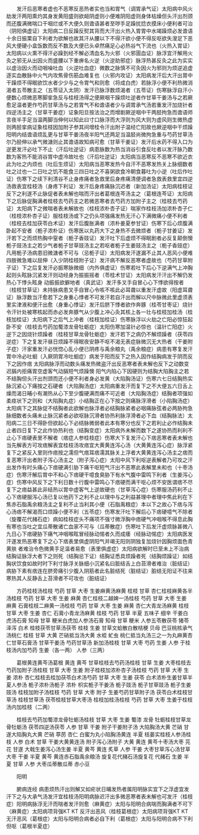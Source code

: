 <!-- { "loadSidebar": true } -->
　　发汗后恶寒者虚也不恶寒反恶热者实也当和胃气（调胃承气证）太阳病中风火劫发汗两阳熏灼其身发黄阳盛则欲衄阴虚则小便难阴阳虚则身体枯燥但头汗出剂颈而还腹满微喘口干咽烂或不大便久则谵语甚者至哕手足躁扰捻衣摸床小便利者可治（阴阳俱虚证）太阳病二日反躁反熨其背而大汗出火热入胃胃中水竭躁烦必发谵语十余日振栗自下利者为欲解也故其汗从腰以下不得汗欲小便不得反呕欲失溲足下恶风大便硬小盒饭数而反不数及大便已头卓然痛足心必热谷气下流也（火热入胃证）太阳病以火熏不得汗必躁到经不解必清血名为火邪（火邪圊血证）脉浮宜汗解用火灸之邪无从出因火而盛腰以下重痹名火逆（火逆助邪症）脉浮热甚反灸之此为实实以虚治因火而动咽噪吐血（火逆吐血症）微数之脉慎不可灸因火为邪则为烦逆追虚逐实血散脉中火气内攻焦骨伤筋血难复也（火邪内攻证）太阳病发汗后大汗出胃中干躁烦不得眠欲饮水者少少与之令胃气和则愈（将成白虎）若脉浮小便不利热微消渴者五苓散主之（五苓证入太阴）发汗已脉浮数烦渴者（五苓证）伤寒脉浮自汗小便数心烦微恶寒脚挛急反与桂枝汤得之便厥咽干躁烦吐逆者作甘草干姜汤与之若厥愈足温者更作芍药甘草汤与之若胃气不和谵语者少与调胃承气汤若重发汗加烧针者四逆汤主之（甘草干姜症）证象阳旦按法治之而增剧厥逆咽中干两胫拘急而谵语师言夜半手足当温两脚当伸何以知此曰寸口脉浮而大浮则为风大则为虚风则生微热虚则两胫挛病证象桂枝因加附子参其间增桂令汗出附子温经亡阳故也厥逆咽中干烦躁阳明内结谵语烦乱更与甘草干姜汤夜半阳气还两足当温胫尚微拘急重与芍药甘草汤尔乃胫伸以承气微溏则止其谵语故知病可愈（甘草干姜证）发汗后水药不得入口为逆更发汗必吐下不止（汗后吐逆证）病患脉数为热当消谷引食反吐者以发汗脉乃数数为客热不能消谷胃中虚冷故吐也（汗后吐逆证）太阳病当恶寒反不恶寒不欲近衣此为吐之内烦也（吐后生烦证）太阳病当恶寒发热今自汗不恶寒发热关上脉细数者吐之过也一二日吐之饥不能食三四日吐之不喜粥欲食冷朝食暮吐为小逆（吐后作吐证）伤寒下之续下利清谷不止身疼痛者急救里后身疼痛清便调者急救表救里宜四逆汤救表宜桂枝汤（身疼下利证）发汗后身疼痛脉沉迟者（新加汤证）太阳病桂枝证反下之利遂不止脉促者表未解也喘而汗出者葛根连芩汤主之（葛根连芩证）太阳病下之后脉促胸满者桂枝去芍药主之若微恶寒者去芍药方加附子主之（桂枝去芍药证）太阳病下之微喘者表未解故也（桂枝浓朴杏子证）喘家作桂枝汤加浓朴杏子仁（桂枝浓朴杏子证）服桂枝汤或下之仍头项强痛发热无汗心下满微痛小便不利者（桂枝去桂加茯苓白术证）发汗后腹胀满者（浓朴姜夏参甘证）伤寒下后心烦腹满卧起不安者（栀子浓朴证）伤寒医以丸药大下之身热不去微烦者（栀子甘姜证）发汗若下之而烦热胸中窒者（栀子香豉证）发汗吐下后虚烦不得眠剧者必反复颠倒懊 栀子豉汤主之若少气者栀子甘草豉汤主之若呕者栀子生姜豉汤主之（栀子香豉症）凡用栀子汤病患旧微溏者不可与（忌栀子证）太阳病发汗遂漏不止其人恶风小便难四肢微急难以屈伸（入少阴桂枝附子证）发汗病不解反恶寒者虚故也（芍药甘草附子证）下之后复发汗必振寒脉微细（内外俱虚证）伤寒若吐下后心下逆满气上冲胸起则头眩脉沉紧发汗则动经身为振振摇者（苓桂术甘证）太阳病发汗汗出不解仍发热心下悸头眩身 动振振欲擗地者（真武证）发汗多叉手自冒心心下悸欲得按者（桂枝甘草证）未持脉病患叉手自冒心令咳不咳此必耳聋以重发汗虚故（阳虚耳聋证）脉浮数当汗愈若下之身重心悸者不可发汗若自汗出而解以尺中脉微此里虚须表里实津液和便汗出愈（身重心悸证）发汗后脐下悸者欲作奔豚（桂苓甘枣证）烧针令汗针处被寒核起而赤必发奔豚气从少腹上冲心灸其核上各一壮与桂枝加桂汤（桂枝加桂证）太阳病下之后气上冲者（桂枝加桂证）伤寒脉浮以火劫之亡阳必惊狂起卧不安（桂枝去芍药加蜀漆龙骨牡蛎症）太阳伤寒加温针必惊也（温针亡阳症）火逆下之因烧针烦躁者（桂枝甘草龙骨牡蛎症）发汗若下之病仍不解烦躁者（茯苓四逆症）下之复发汗昼日烦躁不得眠夜安静不呕不渴无表症脉微沉无大热者（干姜附子症）汗家重发汗必恍惚心乱小便已阴疼与禹余粮丸（禹余粮症）病患有寒复发汗胃中冷必吐蛔（入厥阴胃冷吐蛔症）病发于阳而反下之热入因作结胸病发于阴而反下之因作痞 太阳病脉浮而动数头痛发热微盗汗出反恶寒者表未解也反下之动数变迟膈内拒痛胃空虚客气动膈短气烦躁懊 阳气内陷心下因硬则为结胸大陷胸主之若不结胸但头汗出剂颈而还小便不利者身必发黄（大陷胸汤证）伤寒六七日结胸热实脉沉紧心下痛按之石硬者（大陷胸汤症）太阳病重发汗而复下之不大便五六日舌上燥而渴日晡小有潮热从心下至少腹硬满而痛不可近者（大陷胸汤症）结胸者项强如柔痉状下之则和（大陷胸丸症）小结胸正在心下按之则痛脉浮滑者（小陷胸汤症）太阳病下之其脉促不结胸者此欲解也脉浮者必结胸脉紧者必咽痛脉弦者必两胁拘急脉细数者头痛未止脉沉紧者必欲呕脉沉滑者协热利脉浮滑者必下血（结胸脉法）太阳病二三日不得卧但欲起心下必结脉微弱者此本有寒分也反下之若利止必作结胸未止者四日复下之此作协热利也（结胸变症）太阳病外未解而数下之遂协热而利利不止心下痞硬表里不解者（痞症人参桂枝症）伤寒大下复发汗心下痞恶寒者表未解也当先解表方可攻痞解表宜桂枝汤攻痞宜大黄黄连泻心汤（大黄黄连泻心症）脉浮紧复下之紧反入里则作痞按之濡但气痞耳痞濡其脉关上浮者大黄黄连泻心汤主之痞而复恶寒汗出者附子泻心汤主之（附子泻心症）太阳中风下利呕逆表解者乃可攻之汗出发作有时头痛心下痞硬满引胁下痛干呕短气汗出不恶寒此表解里未和也（十枣汤症）伤寒汗解后胃中不和心下痞硬干噫食臭胁下有水气腹中雷鸣下利者（生姜泻心症）伤寒中风反下之下利日数十行腹中雷鸣心下痞硬而满干呕心烦不安医谓痞不尽复下之痞益甚此非结热以胃中虚客气上逆故硬也（甘草泻心症）伤寒服汤药利不止心下痞硬服泻心汤已复以他药下之利不止以理中与之利益甚理中者理中焦此利在下焦赤石脂禹余粮汤主之复利不止当利其小便（石脂禹粮症）本以下之故心下痞与泻心汤痞不解渴而口烦躁小便不利（五苓症）伤寒发汗吐下解后心下痞硬噫气不除者（旋覆花代赭石症）病如桂枝症头不痛项不强寸微浮胸中痞硬气冲咽喉不得息此胸有寒也当吐之宜瓜蒂散诸亡血家不可与（瓜蒂散症）伤寒吐下后发汗虚烦脉甚微八九日心下痞硬胁下痛气冲咽喉眩冒经脉动惕者久而成痿（经脉动惕症）太阳病医发汗遂发热恶寒复下之心下痞表里俱虚阴阳气并竭无阳则阴独复加烧针因胸烦面色青黄肤 者难治令色微黄手足温者易愈（表里俱虚症）太阳病欲解时巳至未上不治病 结胸证脉浮大者下之则死（结胸忌下证）结胸证悉具烦躁者死（结胸烦躁证）如结胸状饮食如故时时下利寸脉浮关脉细小沉紧名曰脏结舌上白苔滑者难治（脏结证）病胁下素有痞连在脐旁痛引少腹入阴筋者此名脏结死（脏结证）脏结无阳证不往来寒热其人反静舌上苔滑者不可攻也（脏结证）

　　方药桂枝汤桂枝 芍药 甘草 大枣 生姜麻黄汤麻黄 桂枝 甘草 杏仁桂枝麻黄各半汤桂枝 芍药 甘草 大枣 生姜 麻黄 杏仁桂枝二越婢一汤桂枝 芍药 甘草 大枣 生姜 麻黄 石膏桂枝二麻黄一汤桂枝 芍药 甘草 大枣 生姜 麻黄 杏仁大青龙汤麻黄 桂枝 甘草 大枣 生姜 杏仁 石膏小青龙汤麻黄 桂枝 芍药 甘草 半夏 五味子 细辛 干姜白虎汤石膏 知母 甘草 粳米白虎加人参汤石膏 知母 甘草 粳米 人参五苓散茯苓 猪苓 泽泻 白术 桂枝茯苓甘草汤茯苓 桂枝 生姜 甘草文蛤散白散桔梗 贝母 巴豆桃核承气汤桃仁 桂枝 甘草 大黄 芒硝抵当汤大黄 水蛭 虻虫 桃仁抵当丸汤三之一为丸麻黄杏仁甘草石膏汤 甘草干姜汤 芍药甘草汤 新加汤桂枝 甘草 大枣 芍药 生姜 人参 于桂枝汤内加芍药 生姜（各一两） 人参（三两）

　　葛根黄连黄芩汤葛根 黄连 黄芩 甘草桂枝去芍药汤桂枝 甘草 生姜 大枣桂枝去芍药加附子汤桂枝 甘草 大枣 生姜 附子桂枝加浓朴杏子汤桂枝 芍药 甘草 大枣 生姜 浓朴 杏仁桂枝去桂加茯苓白术汤芍药 甘草 大枣 生姜 茯苓 白术浓朴生姜甘草半夏人参汤 栀子浓朴汤栀子 浓朴 枳实栀子干姜汤 栀子豉汤 栀子甘草豉汤 栀子生姜豉汤 桂枝加附子汤桂枝 芍药 甘草 大枣 附子 生姜芍药甘草附子汤 茯苓白术桂枝甘草汤 桂枝甘草汤 茯苓桂枝甘草大枣汤 桂枝加桂汤桂枝 芍药 甘草 大枣 生姜于桂枝汤内加桂枝（二两）

　　桂枝去芍药加蜀漆龙骨牡蛎汤桂枝 甘草 大枣 生姜 蜀漆 龙骨 牡蛎桂枝甘草龙骨牡蛎汤 茯苓四逆汤茯苓 人参 甘草 干姜 附子干姜附子汤 大陷胸汤大黄 芒硝 甘遂大陷胸丸大黄 芒硝 葶苈 杏仁 白蜜为丸小陷胸汤黄连 半夏 栝蒌实桂枝人参汤桂枝 人参 白术 甘草 干姜大黄黄连汤 附子泻心汤附子 大黄 黄连 黄芩十枣汤大枣 芫花 甘遂 大戟生姜泻心汤生姜 半夏 黄芩 黄连 炙草 人参 干姜 大枣甘草泻心汤甘草 大枣 干姜 半夏 黄芩 黄连赤石脂禹余粮汤 旋复花代赭石汤旋复花 代赭石 生姜 半夏 甘草 人参 大枣瓜蒂散瓜蒂 赤小豆

　　阳明

　　腑病连经 病患烦热汗出则解又如疟状日晡发热者属阳明脉实宜下之浮虚宜发汗下之与大承气汤发汗宜桂枝汤阳明病脉迟汗出多微恶寒者表未解也可发汗（桂枝症）阳明病脉浮无汗而喘者发汗则愈（麻黄症）太阳与阳明合病喘而胸满者不可下（麻黄症）太阳病项背强KT KT 反汗出恶风（桂枝葛根症）太阳病项背强KT KT 无汗恶风（葛根症）太阳与阳明合病者必自下利（葛根症）太阳与阳明合病不下利但呕（葛根半夏症）

